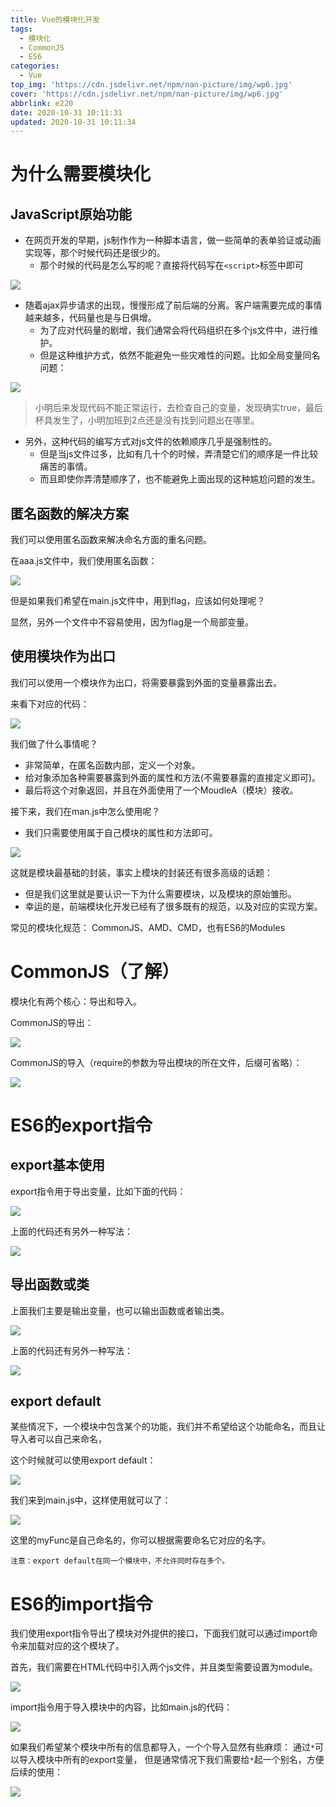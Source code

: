 ```yaml
---
title: Vue的模块化开发
tags:
  - 模块化
  - CommonJS
  - ES6
categories:
  - Vue
top_img: 'https://cdn.jsdelivr.net/npm/nan-picture/img/wp6.jpg'
cover: 'https://cdn.jsdelivr.net/npm/nan-picture/img/wp6.jpg'
abbrlink: e220
date: 2020-10-31 10:11:31
updated: 2020-10-31 10:11:34
---
```




# 为什么需要模块化

## JavaScript原始功能

- 在网页开发的早期，js制作作为一种脚本语言，做一些简单的表单验证或动画实现等，那个时候代码还是很少的。
  - 那个时候的代码是怎么写的呢？直接将代码写在`<script>`标签中即可

![](https://cdn.jsdelivr.net/npm/nan-picture/blog/20220706215006.png)

- 随着ajax异步请求的出现，慢慢形成了前后端的分离。客户端需要完成的事情越来越多，代码量也是与日俱增。
  - 为了应对代码量的剧增，我们通常会将代码组织在多个js文件中，进行维护。
  - 但是这种维护方式，依然不能避免一些灾难性的问题。比如全局变量同名问题：

![](https://cdn.jsdelivr.net/npm/nan-picture/blog/20220706215005.png)

> 小明后来发现代码不能正常运行，去检查自己的变量，发现确实true，最后杯具发生了，小明加班到2点还是没有找到问题出在哪里。

- 另外，这种代码的编写方式对js文件的依赖顺序几乎是强制性的。
  - 但是当js文件过多，比如有几十个的时候，弄清楚它们的顺序是一件比较痛苦的事情。
  - 而且即使你弄清楚顺序了，也不能避免上面出现的这种尴尬问题的发生。



## 匿名函数的解决方案

我们可以使用匿名函数来解决命名方面的重名问题。

在aaa.js文件中，我们使用匿名函数：

![](https://cdn.jsdelivr.net/npm/nan-picture/blog/20220706215007.png)

但是如果我们希望在main.js文件中，用到flag，应该如何处理呢？

显然，另外一个文件中不容易使用，因为flag是一个局部变量。



## 使用模块作为出口

我们可以使用一个模块作为出口，将需要暴露到外面的变量暴露出去。

来看下对应的代码：

![](https://cdn.jsdelivr.net/npm/nan-picture/blog/20220706215008.png)

我们做了什么事情呢？

- 非常简单，在匿名函数内部，定义一个对象。
- 给对象添加各种需要暴露到外面的属性和方法(不需要暴露的直接定义即可)。
- 最后将这个对象返回，并且在外面使用了一个MoudleA（模块）接收。

接下来，我们在man.js中怎么使用呢？

- 我们只需要使用属于自己模块的属性和方法即可。

![](https://cdn.jsdelivr.net/npm/nan-picture/blog/20220706215009.png)



这就是模块最基础的封装，事实上模块的封装还有很多高级的话题：

- 但是我们这里就是要认识一下为什么需要模块，以及模块的原始雏形。
- 幸运的是，前端模块化开发已经有了很多既有的规范，以及对应的实现方案。

常见的模块化规范：
CommonJS、AMD、CMD，也有ES6的Modules



# CommonJS（了解）

模块化有两个核心：导出和导入。

CommonJS的导出：

![](https://cdn.jsdelivr.net/npm/nan-picture/blog/20220706215010.png)

CommonJS的导入（require的参数为导出模块的所在文件，后缀可省略）：

![](https://cdn.jsdelivr.net/npm/nan-picture/blog/20220706215011.png)



# ES6的export指令

## export基本使用

export指令用于导出变量，比如下面的代码：

![](https://cdn.jsdelivr.net/npm/nan-picture/blog/20220706215012.png)

上面的代码还有另外一种写法：

![](https://cdn.jsdelivr.net/npm/nan-picture/blog/20220706215013.png)



## 导出函数或类

上面我们主要是输出变量，也可以输出函数或者输出类。

![](https://cdn.jsdelivr.net/npm/nan-picture/blog/20220706215014.png)

上面的代码还有另外一种写法：

![](https://cdn.jsdelivr.net/npm/nan-picture/blog/20220706215015.png)



## export default

某些情况下，一个模块中包含某个的功能，我们并不希望给这个功能命名，而且让导入者可以自己来命名，

这个时候就可以使用export default：

![](https://cdn.jsdelivr.net/npm/nan-picture/blog/20220706215016.png)

我们来到main.js中，这样使用就可以了：

![](https://cdn.jsdelivr.net/npm/nan-picture/blog/20220706215017.png)

这里的myFunc是自己命名的，你可以根据需要命名它对应的名字。

`注意：export default在同一个模块中，不允许同时存在多个。`



# ES6的import指令

我们使用export指令导出了模块对外提供的接口，下面我们就可以通过import命令来加载对应的这个模块了。

首先，我们需要在HTML代码中引入两个js文件，并且类型需要设置为module。

![](https://cdn.jsdelivr.net/npm/nan-picture/blog/20201031100855.png)



import指令用于导入模块中的内容，比如main.js的代码：

![](https://cdn.jsdelivr.net/npm/nan-picture/blog/20201031100902.png)



如果我们希望某个模块中所有的信息都导入，一个个导入显然有些麻烦：
通过`*`可以导入模块中所有的export变量，
但是通常情况下我们需要给`*`起一个别名，方便后续的使用：

![](https://cdn.jsdelivr.net/npm/nan-picture/blog/20201031100908.png)